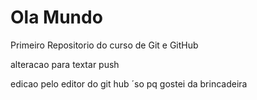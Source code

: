# Ola Mundo
 Primeiro Repositorio  do curso de Git e GitHub


 alteracao para textar push
 
edicao pelo editor  do git hub
´so pq gostei da brincadeira
